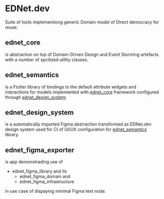 
# EDNet.dev

Suite of tools implementiong generic Domain model of Direct democracy for reuse:

## ednet_core 
is abstraction on top of Domain-Driven Design and Event Storming artefacts with a number of spcilized utility classes.

## ednet_semantics 
is a Flutter library of bindings to the default attribute widgets and interactions for models implemented with [ednet_core](https://github.com/ednet-dev/ednet_core) framework configured through [ednet_design_system](https://github.com/ednet-dev/ednet_design_system). 

## ednet_design_system
is a automatically imported Figma abstraction transformed as EDNet.dev design system used for CI of UI/UX configuration for [ednet_semantics](https://github.com/ednet-dev/ednet_semantics) library.

## ednet_figma_exporter
is app demonstrading use of 
  - ednet_figma_library and its
    - ednet_figma_domain and
    - ednet_figma_infrastructure

in use case of dispaying minimal Figma text node.
  
  
 
